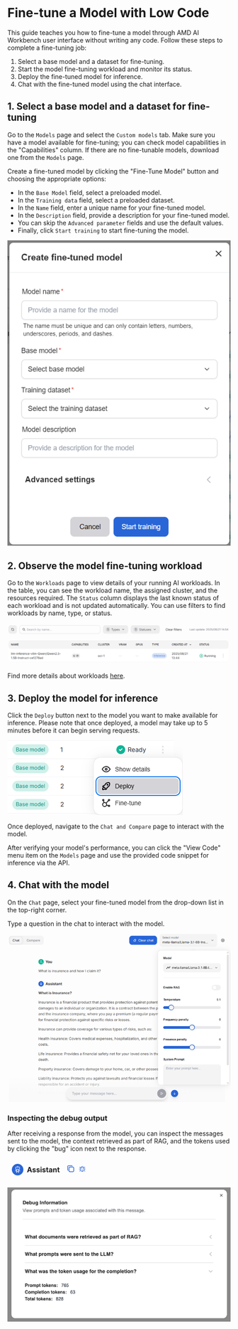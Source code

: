 <!--
Copyright © Advanced Micro Devices, Inc., or its affiliates.

SPDX-License-Identifier: MIT
-->

```{tags} AMD AI Workbench, fine-tuning, tutorial
```

# Fine-tune a Model with Low Code

This guide teaches you how to fine-tune a model through AMD AI Workbench user interface without writing any code. Follow these steps to complete a fine-tuning job:

1. Select a base model and a dataset for fine-tuning.
2. Start the model fine-tuning workload and monitor its status.
3. Deploy the fine-tuned model for inference.
4. Chat with the fine-tuned model using the chat interface.

## 1. Select a base model and a dataset for fine-tuning

Go to the `Models` page and select the `Custom models` tab. Make sure you have a model available for fine-tuning; you can check model capabilities in the "Capabilities" column. If there are no fine-tunable models, download one from the `Models` page.

Create a fine-tuned model by clicking the "Fine-Tune Model" button and choosing the appropriate options:

- In the `Base Model` field, select a preloaded model.
- In the `Training data` field, select a preloaded dataset.
- In the `Name` field, enter a unique name for your fine-tuned model.
- In the `Description` field, provide a description for your fine-tuned model.
- You can skip the `Advanced parameter` fields and use the default values.
- Finally, click `Start training` to start fine-tuning the model.

![Create fine-tuned model](../core-img/training/fine-tuning-trigger.png)

## 2. Observe the model fine-tuning workload

Go to the `Workloads` page to view details of your running AI workloads. In the table, you can see the workload name, the assigned cluster, and the resources required. The `Status` column displays the last known status of each workload and is not updated automatically. You can use filters to find workloads by name, type, or status.

![Workload filters](../core-img/workloads/workloads-filters.png)

Find more details about workloads [here](../workbench/workloads.md).

## 3. Deploy the model for inference

Click the `Deploy` button next to the model you want to make available for inference. Please note that once deployed, a model may take up to 5 minutes before it can begin serving requests.

![Deploy fine-tuned model](../core-img/training/fine-tuning-deploy-model.png)

Once deployed, navigate to the `Chat and Compare` page to interact with the model.

After verifying your model's performance, you can click the "View Code" menu item on the `Models` page and use the provided code snippet for inference via the API.

## 4. Chat with the model

On the `Chat` page, select your fine-tuned model from the drop-down list in the top-right corner.

Type a question in the chat to interact with the model.

![Chat](../core-img/inference/chat.png)

### Inspecting the debug output

After receiving a response from the model, you can inspect the messages sent to the model, the context retrieved as part of RAG, and the tokens used by clicking the "bug" icon next to the response.

![Debug icon](../core-img/inference/debug-icon.png)

![Debug output](../core-img/inference/debug-output.png)
